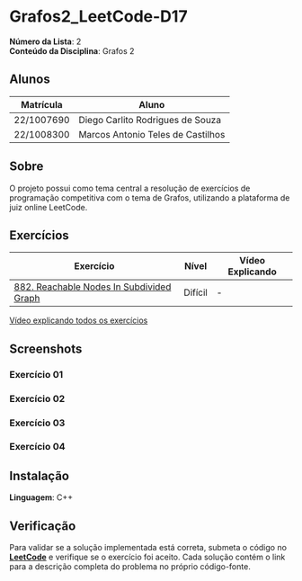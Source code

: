 # Grafos2_LeetCode-D17

**Número da Lista**: 2<br>
**Conteúdo da Disciplina**: Grafos 2<br>

## Alunos
|Matrícula | Aluno |
| -- | -- |
| 22/1007690  |  Diego Carlito Rodrigues de Souza  |
| 22/1008300  |  Marcos Antonio Teles de Castilhos |

## Sobre 
O projeto possui como tema central a resolução de exercícios de programação competitiva com o tema de Grafos, utilizando a plataforma de juiz online LeetCode.

## Exercícios

| Exercício | Nível  | Vídeo Explicando |
|---------|--------|------------------|
| [882. Reachable Nodes In Subdivided Graph](https://leetcode.com/problems/reachable-nodes-in-subdivided-graph/description/) | Difícil | - |

[Vídeo explicando todos os exercícios]()

## Screenshots

### Exercício 01

### Exercício 02

### Exercício 03

### Exercício 04

## Instalação 
**Linguagem**: C++<br>

## Verificação

Para validar se a solução implementada está correta, submeta o código no **[LeetCode](https://leetcode.com/)** e verifique se o exercício foi aceito. Cada solução contém o link para a descrição completa do problema no próprio código-fonte.
